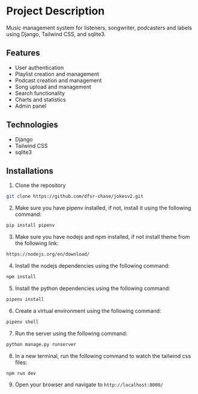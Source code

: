 # Project Description

Music management system for listeners, songwriter, podcasters and labels using Django, Tailwind CSS, and sqlite3.

## Features

- User authentication
- Playlist creation and management
- Podcast creation and management
- Song upload and management
- Search functionality
- Charts and statistics
- Admin panel

## Technologies

- Django
- Tailwind CSS
- sqlite3

## Installations

1. Clone the repository

```bash
git clone https://github.com/dfsr-chase/jokesv2.git
```

2. Make sure you have pipenv installed, if not, install it using the following command:

```bash
pip install pipenv
```

3. Make sure you have nodejs and npm installed, if not install theme from the following link:

```bash
https://nodejs.org/en/download/
```

4. Install the nodejs dependencies using the following command:

```bash
npm install
```

5. Install the python dependencies using the following command:

```bash
pipenv install
```

6. Create a virtual environment using the following command:

```bash
pipenv shell
```

7. Run the server using the following command:

```bash
python manage.py runserver
```

8. In a new terminal, run the following command to watch the tailwind css files:

```bash
npm run dev
```

9. Open your browser and navigate to `http://localhost:8000/`
